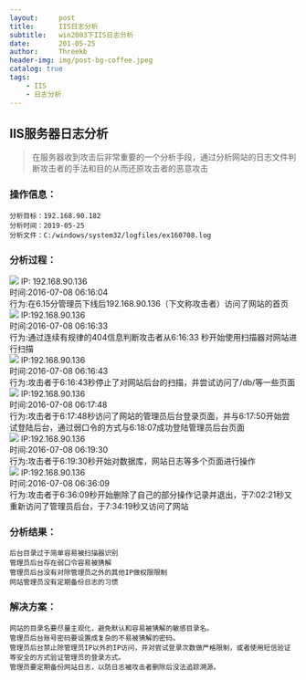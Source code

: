 ```yaml
---
layout:     post
title:      IIS日志分析
subtitle:   win2003下IIS日志分析
date:       201-05-25
author:     Threekb
header-img: img/post-bg-coffee.jpeg
catalog: true
tags:
    - IIS
    - 日志分析
---
```


## IIS服务器日志分析
>在服务器收到攻击后非常重要的一个分析手段，通过分析网站的日志文件判断攻击者的手法和目的从而还原攻击者的恶意攻击
### 操作信息：
    分析目标：192.168.90.182
    分析时间：2019-05-25
    分析文件：C:/windows/system32/logfiles/ex160708.log

### 分析过程：
![](https://threekb-1259310634.cos.ap-beijing.myqcloud.com/blog/20190525205149.png)
    IP: 192.168.90.136<br>
    时间:2016-07-08 06:16:04<br>
    行为:在6.15分管理员下线后192.168.90.136（下文称攻击者）访问了网站的首页<br>
![](https://threekb-1259310634.cos.ap-beijing.myqcloud.com/blog/20190525205229.png)
    IP:192.168.90.136<br>
    时间:2016-07-08 06:16:33<br>
    行为:通过连续有规律的404信息判断攻击者从6:16:33 秒开始使用扫描器对网站进行扫描<br>
![](https://threekb-1259310634.cos.ap-beijing.myqcloud.com/blog/20190525205246.png)
    IP:192.168.90.136<br>
    时间:2016-07-08 06:16:43<br>
    行为:攻击者于6:16:43秒停止了对网站后台的扫描，并尝试访问了/db/等一些页面<br>
![](https://threekb-1259310634.cos.ap-beijing.myqcloud.com/blog/20190525205305.png)
    IP:192.168.90.136<br>
    时间:2016-07-08 06:17:48<br>
    行为:攻击者于6:17:48秒访问了网站的管理员后台登录页面，并与6:17:50开始尝试登陆后台，通过弱口令的方式与6:18:07成功登陆管理员后台页面<br>
![](https://threekb-1259310634.cos.ap-beijing.myqcloud.com/blog/20190525205305.png)
    IP:192.168.90.136<br>
    时间:2016-07-08 06:19:30<br>
    行为:攻击者于6:19:30秒开始对数据库，网站日志等多个页面进行操作<br>
![](https://threekb-1259310634.cos.ap-beijing.myqcloud.com/blog/20190525205316.png)
    IP:192.168.90.136<br>
    时间:2016-07-08 06:36:09<br>
    行为:攻击者于6:36:09秒开始删除了自己的部分操作记录并退出，于7:02:21秒又重新访问了管理员后台，于7:34:19秒又访问了网站<br>

### 分析结果：
    后台目录过于简单容易被扫描器识别
    管理员后台存在弱口令容易被猜解
    管理员后台没有对除管理员之外的其他IP做权限限制
    网站管理员没有定期备份日志的习惯 

### 解决方案：
    网站的目录名要尽量主观化，避免默认和容易被猜解的敏感目录名。
    管理员后台账号密码要设置成复杂的不易被猜解的密码。
    管理员后台禁止除管理员IP以外的IP访问，并对尝试登录次数做严格限制，或者使用短信验证等安全的方式验证管理员的登录方式。
    管理员要定期备份网站日志，以防日志被攻击者删除后没法追踪溯源。




